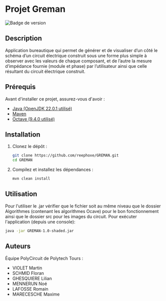 # Projet Greman

![Badge de version](https://img.shields.io/badge/version-1.0.0-blue)

## Description
Application bureautique qui permet de générer et de visualiser d’un côté 
le schéma d’un circuit électrique construit sous une forme plus simple à 
observer avec les valeurs de chaque composant, et de l’autre la mesure d’impédance 
fournie (module et phase) par l’utilisateur ainsi que celle résultant du circuit électrique construit. 


## Prérequis
Avant d'installer ce projet, assurez-vous d'avoir :

- [Java (OpenJDK 22.0.1 utilisé)](https://www.oracle.com/fr/java/technologies/downloads/)
- [Maven](https://maven.apache.org/)
- [Octave (9.4.0 utilisé)](https://octave.org/download)

## Installation

1. Clonez le dépôt :
   ```sh
   git clone https://github.com/reephoxe/GREMAN.git
   cd GREMAN
   ```

2. Compilez et installez les dépendances :
   ```sh
   mvn clean install
   ```

## Utilisation
Pour l'utiliser le .jar vérifier que le fichier soit au même niveau que le dossier Algorithmes (contenant les algorithmes Ocave) pour le bon fonctionnement ainsi que le dossier src pour les images du circuit.
Pour exécuter l'application (depuis une console):
```sh
java -jar GREMAN-1.0-shaded.jar
```

## Auteurs

Équipe PolyCircuit de Polytech Tours :

- VIOLET Martin
- SCHMID Floran
- GHESQUIERE Lilian
- MENNERUN Noé
- LAFOSSE Romain
- MARECESCHE Maxime
